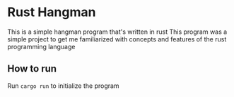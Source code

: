 # Rust Hangman

This is a simple hangman program that's written in rust
This program was a simple project to get me familiarized with concepts and features of the rust programming language

## How to run

Run `cargo run` to initialize the program
